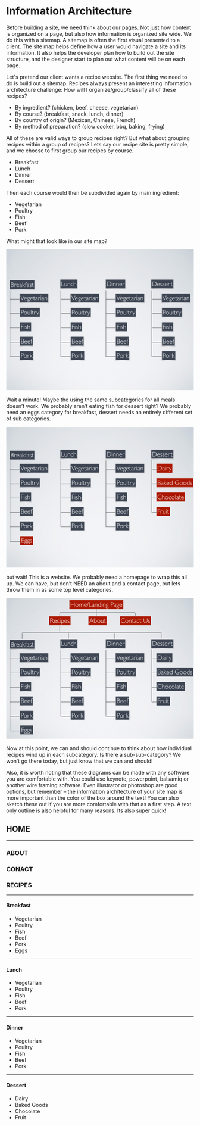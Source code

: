 # Information Architecture

Before building a site, we need think about our pages. Not just how content is organized on a page, but also how information is organized site wide. We do this with a sitemap. A sitemap is often the first visual presented to a client. The site map helps define how a user would navigate a site and its information. It also helps the developer plan how to build out the site structure, and the designer start to plan out what content will be on each page.

Let's pretend our client wants a recipe website. The first thing we need to do is build out a sitemap. Recipes always present an interesting information architecture challenge: How will I organize/group/classify all of these recipes?

* By ingredient? (chicken, beef, cheese, vegetarian)
* By course? (breakfast, snack, lunch, dinner)
* By country of origin? (Mexican, Chinese, French)
* By method of preparation? (slow cooker, bbq, baking, frying)

All of these are valid ways to group recipes right? But what about grouping recipes within a group of recipes? Lets say our recipe site is pretty simple, and we choose to first group our recipes by course.

* Breakfast
* Lunch
* Dinner
* Dessert

Then each course would then be subdivided again by main ingredient:

* Vegetarian
* Poultry
* Fish
* Beef
* Pork

What might that look like in our site map?


![Site Map V1](img/ia.001.png "Site Map V1")

Wait a minute! Maybe the using the same subcategories for all meals doesn’t work. We probably aren’t eating fish for dessert right? We probably need an eggs category for breakfast, dessert needs an entirely different set of sub categories.

![Site Map V2](img/ia.002.png "Site Map V2")

but wait! This is a website. We probably need a homepage to wrap this all up. We can have, but don’t NEED an about and a contact page, but lets throw them in as some top level categories.

![Site Map V3](img/ia.003.png "Site Map V3")

Now at this point, we can and should continue to think about how individual recipes wind up in each subcategory. Is there a sub-sub-category? We won’t go there today, but just know that we can and should!

Also, it is worth noting that these diagrams can be made with any software you are comfortable with. You could use keynote, powerpoint, balsamiq or another wire framing software. Even illustrator or photoshop are good options, but remember – the information architecture of your site map is more important than the color of the box around the text! You can also sketch these out if you are more comfortable with that as a first step. A text only outline is also helpful for many reasons. Its also super quick!

## HOME
---
### ABOUT
### CONACT
### RECIPES
---
#### Breakfast
* Vegetarian
* Poultry
* Fish
* Beef
* Pork
* Eggs

---

#### Lunch
* Vegetarian
* Poultry
* Fish
* Beef
* Pork

---

#### Dinner
* Vegetarian
* Poultry
* Fish
* Beef
* Pork

----

#### Dessert
* Dairy
* Baked Goods
* Chocolate
* Fruit

